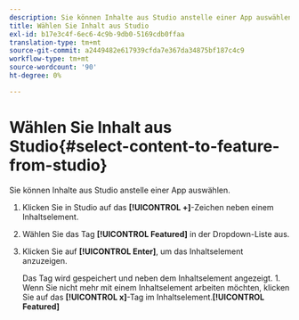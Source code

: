 ```yaml
---
description: Sie können Inhalte aus Studio anstelle einer App auswählen.
title: Wählen Sie Inhalt aus Studio
exl-id: b17e3c4f-6ec6-4c9b-9db0-5169cdb0ffaa
translation-type: tm+mt
source-git-commit: a2449482e617939cfda7e367da34875bf187c4c9
workflow-type: tm+mt
source-wordcount: '90'
ht-degree: 0%

---
```


# Wählen Sie Inhalt aus Studio{#select-content-to-feature-from-studio}

Sie können Inhalte aus Studio anstelle einer App auswählen.

1. Klicken Sie in Studio auf das **[!UICONTROL +]**-Zeichen neben einem Inhaltselement.
1. Wählen Sie das Tag **[!UICONTROL Featured]** in der Dropdown-Liste aus.
1. Klicken Sie auf **[!UICONTROL Enter]**, um das Inhaltselement anzuzeigen.

   Das Tag wird gespeichert und neben dem Inhaltselement angezeigt. 1. Wenn Sie nicht mehr mit einem Inhaltselement arbeiten möchten, klicken Sie auf das **[!UICONTROL x]**-Tag im Inhaltselement.**[!UICONTROL Featured]**
